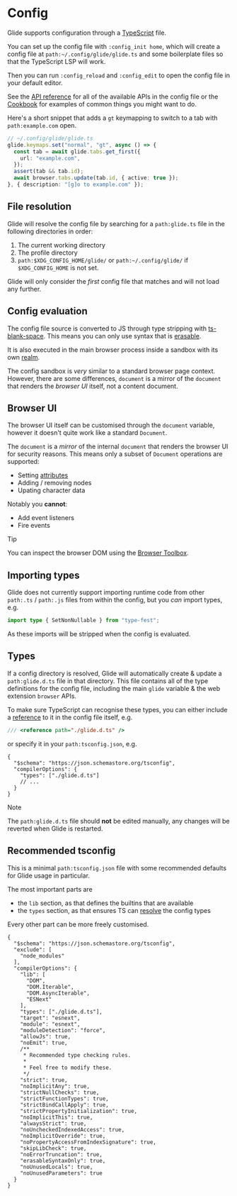 # Config

Glide supports configuration through a [TypeScript](#config-evaluation) file.

You can set up the config file with `:config_init home`, which will create a config file at `path:~/.config/glide/glide.ts` and some boilerplate files so that the TypeScript LSP will work.

Then you can run `:config_reload` and `:config_edit` to open the config file in your default editor.

See the [API reference](api.md) for all of the available APIs in the config file or the [Cookbook](cookbook.md) for examples of common things you might want to do.

Here's a short snippet that adds a `gt` keymapping to switch to a tab with `path:example.com` open.

```typescript
// ~/.config/glide/glide.ts
glide.keymaps.set("normal", "gt", async () => {
  const tab = await glide.tabs.get_first({
    url: "example.com",
  });
  assert(tab && tab.id);
  await browser.tabs.update(tab.id, { active: true });
}, { description: "[g]o to example.com" });
```

## File resolution

Glide will resolve the config file by searching for a `path:glide.ts` file in the following directories in order:

1. The current working directory
2. The profile directory
3. `path:$XDG_CONFIG_HOME/glide/` or `path:~/.config/glide/` if `$XDG_CONFIG_HOME` is not set.

Glide will only consider the _first_ config file that matches and will not load any further.

## Config evaluation

The config file source is converted to JS through type stripping with [ts-blank-space](https://bloomberg.github.io/ts-blank-space/). This means you can only use syntax that is [erasable](https://www.typescriptlang.org/docs/handbook/release-notes/typescript-5-8.html#the---erasablesyntaxonly-option).

It is also executed in the main browser process inside a sandbox with its own [realm](https://developer.mozilla.org/en-US/docs/Web/JavaScript/Reference/Execution_model#realms).

The config sandbox is _very_ similar to a standard browser page context. However, there are some differences, `document` is a mirror of the `document` that renders the _browser UI_ itself, not a content document.

## Browser UI

The browser UI itself can be customised through the `document` variable, however it doesn't quite work like a standard `Document`.

The `document` is a _mirror_ of the internal `document` that renders the browser UI for security reasons. This means only a subset of `Document` operations are supported:

- Setting [attributes](https://developer.mozilla.org/en-US/docs/Web/HTML/Reference/Attributes)
- Adding / removing nodes
- Upating character data

Notably you **cannot**:

- Add event listeners
- Fire events

> [!TIP]
> You can inspect the browser DOM using the [Browser Toolbox](https://firefox-source-docs.mozilla.org/devtools-user/browser_toolbox/index.html).

## Importing types

Glide does not currently support importing runtime code from other `path:.ts` / `path:.js` files from within the config, but you _can_ import types, e.g.

```typescript
import type { SetNonNullable } from "type-fest";
```

As these imports will be stripped when the config is evaluated.

## Types

If a config directory is resolved, Glide will automatically create & update a `path:glide.d.ts` file in that directory. This file contains all of the type definitions for the config file, including the main `glide` variable & the web extension `browser` APIs.

To make sure TypeScript can recognise these types, you can either include a [reference](https://www.typescriptlang.org/docs/handbook/triple-slash-directives.html) to it in the config file itself, e.g.

```typescript {% check="false" %}
/// <reference path="./glide.d.ts" />
```

or specify it in your `path:tsconfig.json`, e.g.

```jsonc
{
  "$schema": "https://json.schemastore.org/tsconfig",
  "compilerOptions": {
    "types": ["./glide.d.ts"]
    // ...
  }
}
```

> [!NOTE]
> The `path:glide.d.ts` file should **not** be edited manually, any changes will be reverted when Glide is restarted.

## Recommended tsconfig

This is a minimal `path:tsconfig.json` file with some recommended defaults for Glide usage in particular.

The most important parts are

- the `lib` section, as that defines the builtins that are available
- the `types` section, as that ensures TS can [resolve](#types) the config types

Every other part can be more freely customised.

```jsonc
{
  "$schema": "https://json.schemastore.org/tsconfig",
  "exclude": [
    "node_modules"
  ],
  "compilerOptions": {
    "lib": [
      "DOM",
      "DOM.Iterable",
      "DOM.AsyncIterable",
      "ESNext"
    ],
    "types": ["./glide.d.ts"],
    "target": "esnext",
    "module": "esnext",
    "moduleDetection": "force",
    "allowJs": true,
    "noEmit": true,
    /**
     * Recommended type checking rules.
     *
     * Feel free to modify these.
     */
    "strict": true,
    "noImplicitAny": true,
    "strictNullChecks": true,
    "strictFunctionTypes": true,
    "strictBindCallApply": true,
    "strictPropertyInitialization": true,
    "noImplicitThis": true,
    "alwaysStrict": true,
    "noUncheckedIndexedAccess": true,
    "noImplicitOverride": true,
    "noPropertyAccessFromIndexSignature": true,
    "skipLibCheck": true,
    "noErrorTruncation": true,
    "erasableSyntaxOnly": true,
    "noUnusedLocals": true,
    "noUnusedParameters": true
  }
}
```
